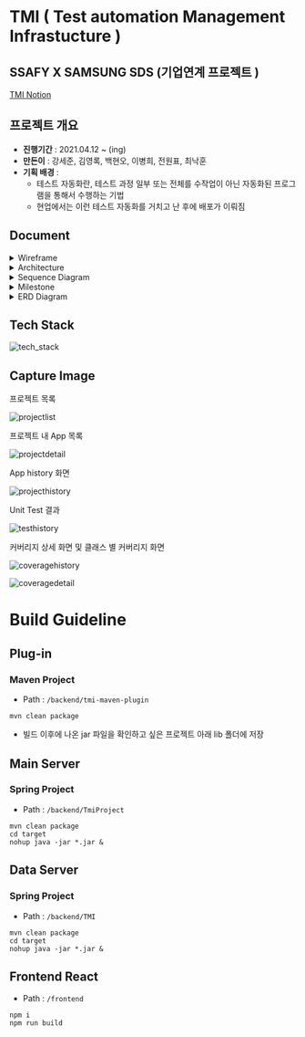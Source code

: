 # TMI ( Test automation Management Infrastucture )

## SSAFY X SAMSUNG SDS (기업연계 프로젝트 )

[TMI Notion](https://www.notion.so/longnh214/d13c839d33b94377b138427b4d743a7a?v=4ba79c8783a9492c864e3f640ead7cde)

## 프로젝트 개요

- **진행기간** : 2021.04.12 ~ (ing)
- **만든이** : 강세준, 김영록, 백현오, 이병희, 전원표, 최낙훈
- **기획 배경** : 
  - 테스트 자동화란, 테스트 과정 일부 또는 전체를 수작업이 아닌 자동화된 프로그램을 통해서 수행하는 기법
  - 현업에서는 이런 테스트 자동화를 거치고 난 후에 배포가 이뤄짐

## Document

<details>
    <summary> Wireframe </summary>

![ProjectList.png](docs/Wireframe/ProjectList.png)
![ProjectDetail.png](docs/Wireframe/ProjectDetail.png)
![TestDetail.png](docs/Wireframe/TestDetail.png)
![TestJobList.png](docs/Wireframe/TestJobList.png)
    
</details>
<details>
    <summary> Architecture </summary>

![architecture.png](docs/Architecture/architecture.png)

</details>

<details>
    <summary> Sequence Diagram </summary>
![TestDataCollect](docs/Sequence_Diagram/TestDataCollect.png)
![ReportSelect](docs/Sequence_Diagram/ReportSelect.png)

</details>

<details>
    <summary> Milestone</summary>

![MileStone](docs/MileStone/MileStone.png)

</details>

<details>
    <summary> ERD Diagram</summary>

![erd](docs/ERD_diagram/erd.png)
    
</details>





## Tech Stack

![tech_stack](docs/Tech_stack/tech_stack.png)





## Capture Image

프로젝트 목록

![projectlist](docs/Capture/projectlist.png)




프로젝트 내 App 목록

![projectdetail](docs/Capture/projectdetail.png)




App history 화면

![projecthistory](docs/Capture/apphistory.png)



Unit Test 결과

![testhistory](docs/Capture/testhistory.png)




커버리지 상세 화면 및 클래스 별 커버리지 화면

![coveragehistory](docs/Capture/coveragehistory.png)

![coveragedetail](docs/Capture/coveragedetail.png)







# Build Guideline



## Plug-in

### 

### Maven Project

* Path : `/backend/tmi-maven-plugin`



```
mvn clean package
```



* 빌드 이후에 나온 jar 파일을 확인하고 싶은 프로젝트 아래 lib 폴더에 저장





## Main Server





### Spring Project

* Path : `/backend/TmiProject`

```shell
mvn clean package
cd target
nohup java -jar *.jar &
```





## Data Server



### Spring Project

* Path : `/backend/TMI`

```
mvn clean package
cd target
nohup java -jar *.jar &
```





## Frontend React

* Path : `/frontend`

```shell
npm i
npm run build
```
